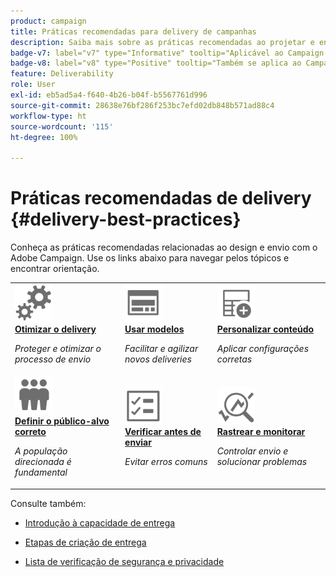 ```yaml
---
product: campaign
title: Práticas recomendadas para delivery de campanhas
description: Saiba mais sobre as práticas recomendadas ao projetar e enviar um delivery
badge-v7: label="v7" type="Informative" tooltip="Aplicável ao Campaign Classic v7"
badge-v8: label="v8" type="Positive" tooltip="Também se aplica ao Campaign v8"
feature: Deliverability
role: User
exl-id: eb5ad5a4-f640-4b26-b04f-b5567761d996
source-git-commit: 28638e76bf286f253bc7efd02db848b571ad88c4
workflow-type: ht
source-wordcount: '115'
ht-degree: 100%

---
```


# Práticas recomendadas de delivery {#delivery-best-practices}


Conheça as práticas recomendadas relacionadas ao design e envio com o Adobe Campaign. Use os links abaixo para navegar pelos tópicos e encontrar orientação.

<table>
<tr>
  <td>
    <a href="optimize-delivery.md">
      <img alt="Otimizar" src="assets/do-not-localize/optimize.svg" width="60px"/>
    </a>
    <div>
      <a href="optimize-delivery.md">
    <strong>Otimizar o delivery</strong>
    </a>
    </div>
    <p>
    <em>Proteger e otimizar o processo de envio</em>
    <p>
  </td>
   <td>
    <a href="use-templates.md">
      <img alt="Modelos" src="assets/do-not-localize/design.svg" width="60px"/>
    </a>
    <div>
      <a href="use-templates.md">
    <strong>Usar modelos</strong>
    </a>
    </div>
    <p>
    <em>Facilitar e agilizar novos deliveries</em>
    <p>
  </td>
  <td>
    <a href="design-and-personalize.md">
      <img alt="Design" src="assets/do-not-localize/custom.svg" width="60px"/>
    </a>
    <div>
      <a href="design-and-personalize.md">
    <strong>Personalizar conteúdo</strong>
    </a>
    </div>
    <p>
    <em>Aplicar configurações corretas</em>
    <p>
  </td>
</tr>
<tr>
  <td>
    <a href="define-the-right-audience.md">
      <img alt="Público-alvo" src="assets/do-not-localize/profiles.svg" width="60px"/>
    </a>
    <div>
      <a href="define-the-right-audience.md">
    <strong>Definir o público-alvo correto</strong>
    </a>
    </div>
    <p>
    <em>A população direcionada é fundamental</em>
    <p>
  </td>
   <td>
    <a href="check-before-sending.md">
      <img alt="Verificar" src="assets/do-not-localize/start.svg" width="60px"/>
    </a>
    <div>
      <a href="check-before-sending.md">
    <strong>Verificar antes de enviar</strong>
    </a>
    </div>
    <p>
    <em>Evitar erros comuns</em>
    <p>
  </td>
  <td>
    <a href="track-and-monitor.md">
      <img alt="Otimizar" src="assets/do-not-localize/troubleshoot.svg" width="60px"/>
    </a>
    <div>
      <a href="track-and-monitor.md">
    <strong>Rastrear e monitorar</strong>
    </a>
    </div>
    <p>
    <em>Controlar envio e solucionar problemas</em>
    <p>
  </td>
</tr>
</table>

Consulte também:

* [Introdução à capacidade de entrega](about-deliverability.md)

* [Etapas de criação de entrega](steps-about-delivery-creation-steps.md)

* [Lista de verificação de segurança e privacidade](https://helpx.adobe.com/br/campaign/kb/acc-security.html)
